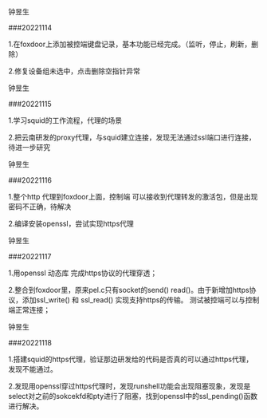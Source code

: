 钟昱生

###20221114

1.在foxdoor上添加被控端键盘记录，基本功能已经完成。（监听，停止，刷新，删除）

2.修复设备组未选中，点击删除空指针异常

钟昱生

###20221115

1.学习squid的工作流程，代理的场景

2.把云南研发的proxy代理，与squid建立连接，发现无法通过ssl端口进行连接，待进一步研究

钟昱生

###20221116

1.整个http 代理到foxdoor上面，控制端 可以接收到代理转发的激活包，但是出现密码不正确，待解决

2.编译安装openssl，尝试实现https代理

钟昱生

###20221117

1.用openssl 动态库 完成https协议的代理穿透；

2.整合到foxdoor里，原来pel.c只有socket的send()   read()。由于新增加https协议，添加ssl_write() 和 ssl_read() 实现支持https的传输。  测试被控端可以与控制端正常连接；

钟昱生

###20221118

1.搭建squid的https代理，验证那边研发给的代码是否真的可以通过https代理，发现不能通过。

2.发现用openssl穿过https代理时，发现runshell功能会出现阻塞现象，发现是select对之前的sokcekfd和pty进行了阻塞，找到openssl中的ssl_pending()函数进行解决。